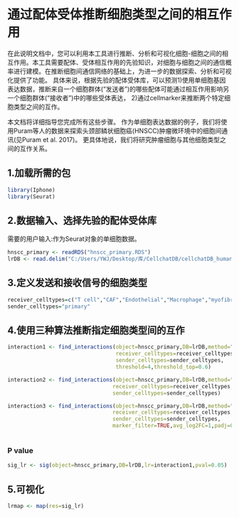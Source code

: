 # 通过配体受体推断细胞类型之间的相互作用

在此说明文档中，您可以利用本工具进行推断、分析和可视化细胞-细胞之间的相互作用。本工具需要配体、受体相互作用的先验知识，对细胞与细胞之间的通信概率进行建模。在推断细胞间通信网络的基础上，为进一步的数据探索、分析和可视化提供了功能。 
具体来说，根据先验的配体受体库，可以预测1)使用单细胞基因表达数据，推断来自一个细胞群体(“发送者”)的哪些配体可能通过相互作用影响另一个细胞群体(“接收者”)中的哪些受体表达，
2)通过cellmarker来推断两个特定细胞类型之间的互作。   

本文档将详细指导您完成所有这些步骤。 作为单细胞表达数据的例子，我们将使用Puram等人的数据来探索头颈部鳞状细胞癌(HNSCC)肿瘤微环境中的细胞间通讯(见Puram et al. 2017)。 更具体地说，我们将研究肿瘤细胞与其他细胞类型之间的互作关系。 

## 1.加载所需的包
``` r
library(Iphone)
library(Seurat) 

```
## 2.数据输入、选择先验的配体受体库

需要的用户输入:作为Seurat对象的单细胞数据。  
``` r
hnscc_primary <- readRDS("hnscc_primary.RDS")
lrDB <- read.delim("C:/Users/YWJ/Desktop/库/CellchatDB/cellchatDB_human.txt", header=TRUE)

```
## 3.定义发送和接收信号的细胞类型  
``` r
receiver_celltypes=c("T cell","CAF","Endothelial","Macrophage","myofibroblast")
sender_celltypes="primary"

```
## 4.使用三种算法推断指定细胞类型间的互作
``` r
interaction1 <- find_interactions(object=hnscc_primary,DB=lrDB,method="expression_threshold",
                                  receiver_celltypes=receiver_celltypes,
                                  sender_celltypes=sender_celltypes,
                                  threshold=4,threshold_top=0.6)

interaction2 <- find_interactions(object=hnscc_primary,DB=lrDB,method="expression_product",
                                 receiver_celltypes=receiver_celltypes,
                                 sender_celltypes=sender_celltypes)

interaction3 <- find_interactions(object=hnscc_primary,DB=lrDB,method="differential_combinations",
                                 receiver_celltypes=receiver_celltypes,
                                 sender_celltypes=sender_celltypes,
                                 marker_filter=TRUE,avg_log2FC=1,padj=0.05)  
       
```
### P value
``` r
sig_lr <- sig(object=hnscc_primary,DB=lrDB,lr=interaction1,pval=0.05)

```

## 5.可视化
``` r
lrmap <- map(res=sig_lr)  

```
                               


















